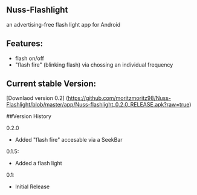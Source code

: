 ## Nuss-Flashlight
an advertising-free flash light app for Android

## Features:
- flash on/off
- "flash fire" (blinking flash) via chossing an individual frequency

## Current stable Version:
[Downlaod version 0.2] (https://github.com/moritzmoritz98/Nuss-Flashlight/blob/master/app/Nuss-flashlight_0.2.0_RELEASE.apk?raw=true)

  
##Version History

0.2.0
* Added "flash fire" accesable via a SeekBar

0.1.5:
* Added a flash light

0.1:
* Initial Release
